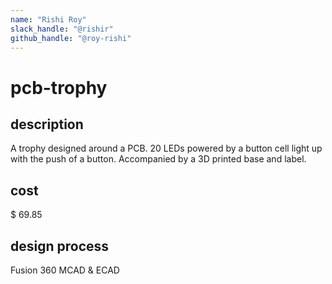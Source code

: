 ```yaml
---
name: "Rishi Roy"
slack_handle: "@rishir"
github_handle: "@roy-rishi"
---
```


# pcb-trophy

## description
A trophy designed around a PCB. 20 LEDs powered by a button cell light up with the push of a button. Accompanied by a 3D printed base and label.

## cost
$ 69.85

## design process
Fusion 360 MCAD & ECAD
